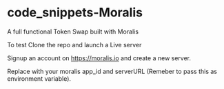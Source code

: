 # code_snippets-Moralis
A full functional Token Swap built with Moralis


To test
Clone the repo and launch a Live server

Signup an account on https://moralis.io and create a new server.

Replace with your moralis app_id and serverURL (Remeber to pass this as environment variable).
